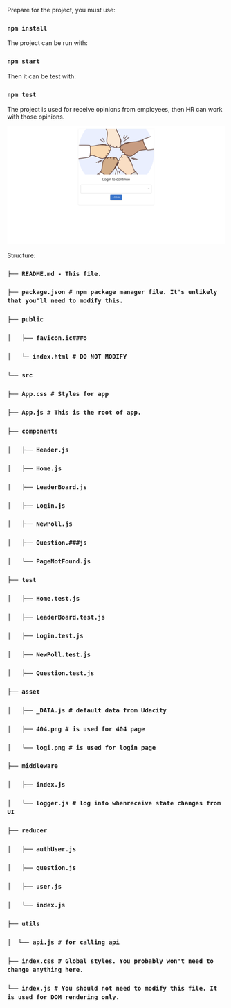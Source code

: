 Prepare for the project, you must use:

### `npm install`

The project can be run with: 

### `npm start`

Then it can be test with:

### `npm test`

The project is used for receive opinions from employees, then HR can work with those opinions.

![login page](loginpage.png)

Structure:
### `├── README.md - This file.`
### `├── package.json # npm package manager file. It's unlikely that you'll need to modify this.`
### `├── public`
### `│   ├── favicon.ic###o `
### `│   └─ index.html # DO NOT MODIFY`
### `└── src`
### `├── App.css # Styles for app`
### `├── App.js # This is the root of app.`
### `├── components`
### `│   ├── Header.js`
### `│   ├── Home.js`
### `│   ├── LeaderBoard.js`
### `│   ├── Login.js`
### `│   ├── NewPoll.js`
### `│   ├── Question.###js`
### `│   └── PageNotFound.js`
### `├── test`
### `│   ├── Home.test.js`
### `│   ├── LeaderBoard.test.js`
### `│   ├── Login.test.js`
### `│   ├── NewPoll.test.js`
### `│   ├── Question.test.js`
### `├── asset`
### `│   ├── _DATA.js # default data from Udacity`
### `│   ├── 404.png # is used for 404 page `
### `│   └── logi.png # is used for login page`
### `├── middleware`
### `│   ├── index.js`
### `│   └── logger.js # log info whenreceive state changes from UI`
### `├── reducer`
### `│   ├── authUser.js`
### `│   ├── question.js`
### `│   ├── user.js`
### `│   └── index.js`
### `├── utils`
### `│  └── api.js # for calling api`
### `├── index.css # Global styles. You probably won't need to change anything here.`
### `└── index.js # You should not need to modify this file. It is used for DOM rendering only.`